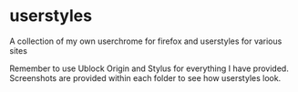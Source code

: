 # userstyles
A collection of my own userchrome for firefox and userstyles for various sites


Remember to use Ublock Origin and Stylus for everything I have provided. Screenshots are provided within each folder to see how userstyles look.
